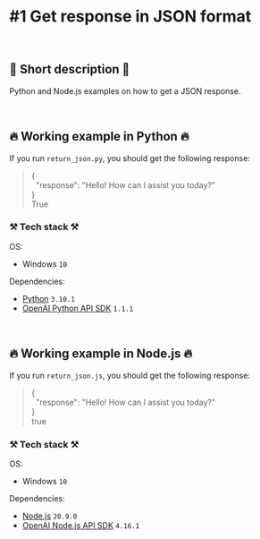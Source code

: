 # #1 Get response in JSON format

<br>

## 📖 Short description 📖

Python and Node.js examples on how to get a JSON response.

<br>

## 🔥 Working example in Python 🔥

If you run `return_json.py`, you should get the following response:

> {<br> &nbsp;&nbsp;"response": "Hello! How can I assist you today?"<br>
> }<br>
> True

### ⚒️ Tech stack ⚒️

OS:

- Windows `10`

Dependencies:
  
- [Python](https://www.python.org/) `3.10.1`
- [OpenAI Python API SDK](https://pypi.org/project/openai/) `1.1.1`

<br>

## 🔥 Working example in Node.js 🔥

If you run `return_json.js`, you should get the following response:

> {<br> &nbsp;&nbsp;"response": "Hello! How can I assist you today?"<br>
> }<br>
> true

### ⚒️ Tech stack ⚒️

OS:

- Windows `10`

Dependencies:

- [Node.js](https://nodejs.org/en) `20.9.0`
- [OpenAI Node.js API SDK](https://www.npmjs.com/package/openai) `4.16.1`
